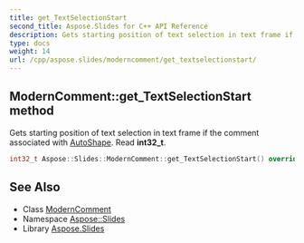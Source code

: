 ```yaml
---
title: get_TextSelectionStart
second_title: Aspose.Slides for C++ API Reference
description: Gets starting position of text selection in text frame if the comment associated with AutoShape. Read int32_t.
type: docs
weight: 14
url: /cpp/aspose.slides/moderncomment/get_textselectionstart/
---
```

## ModernComment::get_TextSelectionStart method


Gets starting position of text selection in text frame if the comment associated with [AutoShape](../../autoshape/). Read **int32_t**.

```cpp
int32_t Aspose::Slides::ModernComment::get_TextSelectionStart() override
```

## See Also

* Class [ModernComment](../)
* Namespace [Aspose::Slides](../../)
* Library [Aspose.Slides](../../../)
